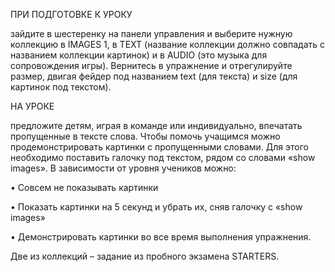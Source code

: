 ПРИ ПОДГОТОВКЕ К УРОКУ

зайдите в шестеренку на панели управления и выберите нужную коллекцию в IMAGES 1, в TEXT (название коллекции должно совпадать с названием коллекции картинок) и в AUDIO (это музыка для сопровождения игры). Вернитесь в упражнение и отрегулируйте размер, двигая фейдер под названием text (для текста) и size (для картинок под текстом). 

НА УРОКЕ

предложите детям, играя в команде или индивидуально, впечатать пропущенные в тексте слова. Чтобы помочь учащимся можно продемонстрировать картинки с пропущенными словами. Для этого необходимо поставить галочку под текстом, рядом со словами «show images». В зависимости от уровня учеников можно:

•	Совсем не показывать картинки

•	Показать картинки на 5 секунд и убрать их, сняв галочку с «show images»

•	Демонстрировать картинки во все время выполнения упражнения.

Две из коллекций – задание из пробного экзамена STARTERS.
